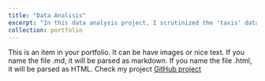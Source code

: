 ```yaml
---
title: "Data Analisis"
excerpt: "In this data analysis project, I scrutinized the 'taxis' dataset from Seaborn to understand taxi trip dynamics <br/><img src='../images/rsz_1taxi.png'>"
collection: portfolio
---
```


This is an item in your portfolio. It can be have images or nice text. If you name the file .md, it will be parsed as markdown. If you name the file .html, it will be parsed as HTML. Check my project [GitHub project](https://github.com/Carvas91/Carlos_Vasconez_portfolio/blob/main/Taxi_rides_analysis.ipynb)

